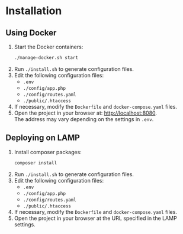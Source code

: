 # Installation

## Using Docker
1. Start the Docker containers:
    ```bash
    ./manage-docker.sh start
    ```
2. Run `./install.sh` to generate configuration files.
3. Edit the following configuration files:
     * `.env`
     * `./config/app.php`
     * `./config/routes.yaml`
     * `./public/.htaccess`
4. If necessary, modify the `Dockerfile` and `docker-compose.yaml` files.
5. Open the project in your browser at: [http://localhost:8080](http://localhost:8080).  
    The address may vary depending on the settings in `.env`.

## Deploying on LAMP

1. Install composer packages:
     ```bash
     composer install
     ```
2. Run `./install.sh` to generate configuration files.
3. Edit the following configuration files:
     * `.env`
     * `./config/app.php`
     * `./config/routes.yaml`
     * `./public/.htaccess`
4. If necessary, modify the `Dockerfile` and `docker-compose.yaml` files.
5. Open the project in your browser at the URL specified in the LAMP settings.
